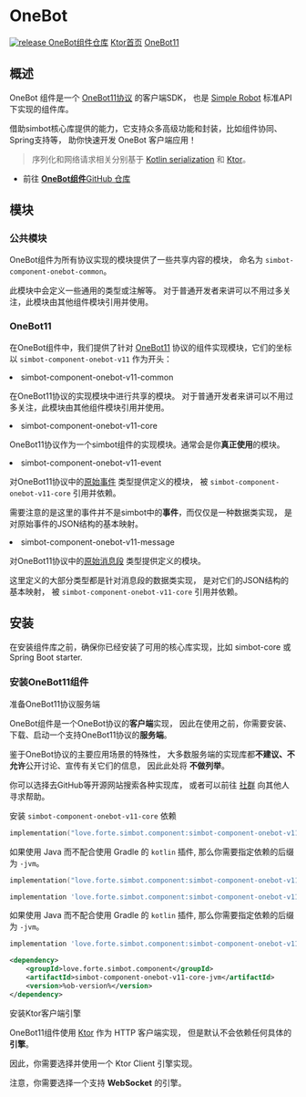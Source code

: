 <show-structure for="chapter,procedure" depth="3"/>

# OneBot

<a href="https://github.com/simple-robot/simbot-component-onebot/releases/latest">
<img alt="release" src="https://img.shields.io/github/v/release/simple-robot/simbot-component-onebot" />
</a>

<seealso>
<category ref="links">
<a href="https://github.com/simple-robot/simbot-component-onebot">OneBot组件仓库</a>
<a href="https://ktor.io/">Ktor首页</a>
<a href="https://github.com/botuniverse/onebot-11">OneBot11</a>
</category>
</seealso>

## 概述

OneBot 组件是一个
[OneBot11协议](https://github.com/botuniverse/onebot-11)
的客户端SDK，
也是
[Simple Robot](http://github.com/simple-robot/simpler-robot) 
标准API下实现的组件库。

借助simbot核心库提供的能力，它支持众多高级功能和封装，比如组件协同、Spring支持等，
助你快速开发 OneBot 客户端应用！

> 序列化和网络请求相关分别基于 [Kotlin serialization](https://github.com/Kotlin/kotlinx.serialization)
> 和 [Ktor](https://ktor.io/)。

- 前往 [**OneBot组件**GitHub 仓库](https://github.com/simple-robot/simbot-component-onebot)

## 模块

### 公共模块

OneBot组件为所有协议实现的模块提供了一些共享内容的模块，
命名为 `simbot-component-onebot-common`。

此模块中会定义一些通用的类型或注解等。
对于普通开发者来讲可以不用过多关注，此模块由其他组件模块引用并使用。

### OneBot11

在OneBot组件中，我们提供了针对 [OneBot11](https://github.com/botuniverse/onebot-11)
协议的组件实现模块，它们的坐标以 `simbot-component-onebot-v11` 作为开头：

<list>
<li><control>simbot-component-onebot-v11-common</control>

在OneBot11协议的实现模块中进行共享的模块。
对于普通开发者来讲可以不用过多关注，此模块由其他组件模块引用并使用。
</li>
<li><control>simbot-component-onebot-v11-core</control>

OneBot11协议作为一个simbot组件的实现模块。通常会是你**真正使用**的模块。
</li>
<li><control>simbot-component-onebot-v11-event</control>

对OneBot11协议中的[原始事件](https://github.com/botuniverse/onebot-11/tree/master/event)
类型提供定义的模块，
被 `simbot-component-onebot-v11-core` 引用并依赖。

<tip>

需要注意的是这里的事件并不是simbot中的**事件**，而仅仅是一种数据类实现，
是对原始事件的JSON结构的基本映射。
</tip>
</li>
<li><control>simbot-component-onebot-v11-message</control>

对OneBot11协议中的[原始消息段](https://github.com/botuniverse/onebot-11/blob/master/message/segment.md)
类型提供定义的模块。

这里定义的大部分类型都是针对消息段的数据类实现，
是对它们的JSON结构的基本映射，
被 `simbot-component-onebot-v11-core` 引用并依赖。

</li>
</list>


## 安装

<note>
在安装组件库之前，确保你已经安装了可用的核心库实现，比如 simbot-core 或 Spring Boot starter.
</note>

### 安装OneBot11组件

<procedure title="前期准备" id="OneBot11-前期准备">
<step>
<control>准备OneBot11协议服务端</control>

OneBot组件是一个OneBot协议的**客户端**实现，
因此在使用之前，你需要安装、下载、启动一个支持OneBot11协议的**服务端**。

<warning>

鉴于OneBot协议的主要应用场景的特殊性，
大多数服务端的实现库都**不建议、不允许**公开讨论、宣传有关它们的信息，
因此此处将 **不做列举**。

你可以选择去GitHub等开源网站搜索各种实现库，
或者可以前往 [社群](https://simbot.forte.love/communities.html)
向其他人寻求帮助。

</warning>
</step>

</procedure>

<procedure title="安装依赖" id="OneBot11-安装依赖">
<step>
<control>安装 <code>simbot-component-onebot-v11-core</code> 依赖</control>

<tabs id="build" group="build">
<tab title="Gradle(Kotlin DSL)" group-key="kts">

```Kotlin
implementation("love.forte.simbot.component:simbot-component-onebot-v11-core:%ob-version%")
```

如果使用 Java 而不配合使用 Gradle 的 `kotlin` 插件, 那么你需要指定依赖的后缀为 `-jvm`。

```Kotlin
implementation("love.forte.simbot.component:simbot-component-onebot-v11-core-jvm:%ob-version%")
```

</tab>
<tab title="Gradle(Groovy)" group-key="groovy">

```Groovy
implementation 'love.forte.simbot.component:simbot-component-onebot-v11-core:%ob-version%'
```

如果使用 Java 而不配合使用 Gradle 的 `kotlin` 插件, 那么你需要指定依赖的后缀为 `-jvm`。

```Groovy
implementation 'love.forte.simbot.component:simbot-component-onebot-v11-core-jvm:%ob-version%'
```

</tab>
<tab title="Maven" group-key="maven">

```xml
<dependency>
    <groupId>love.forte.simbot.component</groupId>
    <artifactId>simbot-component-onebot-v11-core-jvm</artifactId>
    <version>%ob-version%</version>
</dependency>
```

</tab>
</tabs>
</step>
<step>
<control>安装Ktor客户端引擎</control>

OneBot11组件使用 [Ktor](https://ktor.io) 作为 HTTP 客户端实现，
但是默认不会依赖任何具体的**引擎**。

因此，你需要选择并使用一个 Ktor Client 引擎实现。

<warning>

注意，你需要选择一个支持 **WebSocket** 的引擎。

</warning>

<include from="refers.md" element-id="engine-choose"/>
</step>
</procedure>



